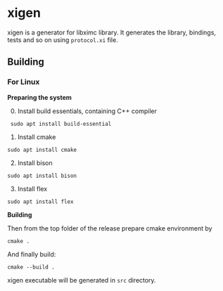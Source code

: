 # xigen

xigen is a generator for libximc library. It generates the library, bindings, tests and so on using `protocol.xi` file.

## Building

### For Linux

**Preparing the system**

0. Install build essentials, containing C++ compiler

```shell
 sudo apt install build-essential
```

1. Install cmake

```shell
sudo apt install cmake
```

2. Install bison

```shell
sudo apt install bison
```

3. Install flex

```shell
sudo apt install flex
```

**Building**

Then from the top folder of the release prepare cmake environment by

```shell
cmake .
```

And finally build:

```shell
cmake --build .
```

xigen executable will be generated in `src` directory.
